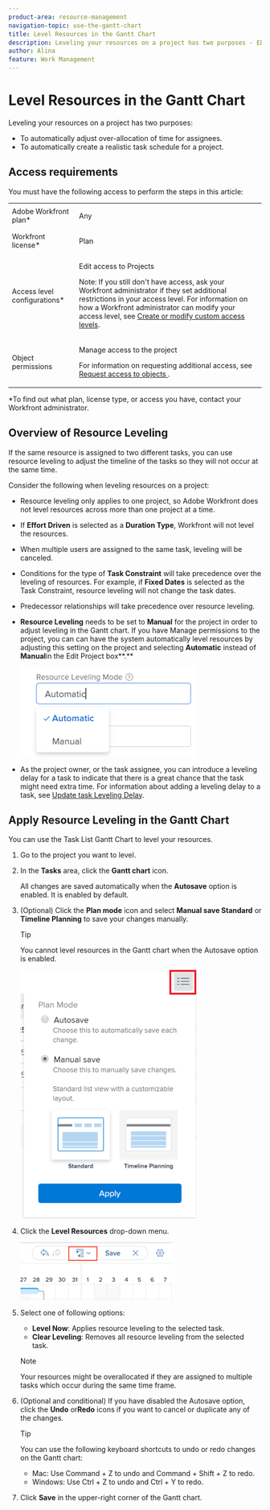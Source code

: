 ```yaml
---
product-area: resource-management
navigation-topic: use-the-gantt-chart
title: Level Resources in the Gantt Chart
description: Leveling your resources on a project has two purposes - EDIT ME.
author: Alina
feature: Work Management
---
```


# Level Resources in the Gantt Chart

Leveling your resources&nbsp;on a project&nbsp;has two purposes:

* To automatically adjust&nbsp;over-allocation of time for assignees.
* To automatically create a realistic task schedule for a&nbsp;project.&nbsp;

## Access requirements

You must have the following access to perform the steps in this article:

<table style="table-layout:auto"> 
 <col> 
 <col> 
 <tbody> 
  <tr> 
   <td role="rowheader">Adobe Workfront plan*</td> 
   <td> <p>Any </p> </td> 
  </tr> 
  <tr> 
   <td role="rowheader">Workfront license*</td> 
   <td> <p>Plan </p> </td> 
  </tr> 
  <tr> 
   <td role="rowheader">Access level configurations*</td> 
   <td> <p>Edit access to Projects</p> <p>Note: If you still don't have access, ask your Workfront administrator if they set additional restrictions in your access level. For information on how a Workfront administrator can modify your access level, see <a href="../../../administration-and-setup/add-users/configure-and-grant-access/create-modify-access-levels.md" class="MCXref xref">Create or modify custom access levels</a>.</p> </td> 
  </tr> 
  <tr> 
   <td role="rowheader">Object permissions</td> 
   <td> <p>Manage access to the project</p> <p>For information on requesting additional access, see <a href="../../../workfront-basics/grant-and-request-access-to-objects/request-access.md" class="MCXref xref">Request access to objects </a>.</p> </td> 
  </tr> 
 </tbody> 
</table>

&#42;To find out what plan, license type, or access you have, contact your Workfront administrator.

## Overview of Resource Leveling

If the same resource is assigned to two different tasks, you can use resource leveling to adjust the timeline of the tasks so they will not occur at the same time.&nbsp;

Consider the following when leveling resources on a project:

* Resource leveling only applies to one project, so Adobe Workfront does not level resources across more than one project at a time.
* If **Effort Driven** is selected as a **Duration Type**, Workfront will not level the resources.
* When multiple users are assigned to the same task, leveling will be canceled.
* Conditions for the type of **Task Constraint**&nbsp;will take precedence over the leveling of resources. For example,&nbsp;if **Fixed Dates** is selected as the Task Constraint, resource leveling will not change the task dates.
* Predecessor relationships will take precedence over resource leveling.
* **Resource Leveling** needs to be set to **Manual** for the project in order to adjust leveling in the Gantt chart. If you have Manage permissions to the project, you can can have the system automatically level resources by adjusting this setting on the project and selecting **Automatic** instead of **Manual**in the Edit Project box**.**

  ![](assets/resource-leveling-mode-350x177.png)

* As the project owner, or the task assignee, you can introduce a leveling delay for a task to indicate that there is a great chance that the task might need extra time. For information about adding a leveling delay to a task, see [Update task Leveling Delay](../../../manage-work/tasks/task-information/task-leveling-delay.md).

## Apply Resource Leveling in the Gantt Chart

You can use the Task List Gantt Chart to level your resources. 

1. Go to the project you want to level.
1. In the **Tasks** area, click the **Gantt chart** icon.

   All changes are saved automatically when the **Autosave** option is enabled. It is enabled by default. 

1. (Optional) Click the **Plan mode** icon and select **Manual save Standard** or **Timeline Planning** to save your changes manually.

   >[!TIP]
   >
   >You cannot level resources in the Gantt chart when the Autosave option is enabled.

   ![](assets/manual-standard-setting-enabled-quicksilver-task-list-350x493.png)

1. Click the **Level Resources** drop-down menu.

   ![Level_resouces.png](assets/level-resouces.png)

1. Select one of following options:

   * **Level Now**: Applies resource leveling to the selected task.
   * **Clear Leveling**: Removes all resource leveling from the selected task.

   >[!NOTE]
   >
   >Your resources might be overallocated if they are assigned to multiple tasks which occur during the same time frame.

1. (Optional and conditional) If you have disabled the Autosave option, click the **Undo** or**Redo** icons if you want to cancel or duplicate any of the changes.

   >[!TIP]
   >
   >You can use the following keyboard shortcuts to undo or redo changes on the Gantt chart:
   >
   >* Mac: Use Command + Z to undo and Command + Shift + Z to redo.
   >* Windows: Use Ctrl + Z to undo and Ctrl + Y to redo.

1. Click **Save** in the upper-right corner of the Gantt chart.

<!--
<div data-mc-conditions="QuicksilverOrClassic.Draft mode">
<h2>Overview of Leveling Delay</h2>
<p data-mc-conditions="QuicksilverOrClassic.Draft mode">(NOTE:&nbsp;moved to its own article: /Content/Manage work/Tasks/Task information/task-leveling-delay.htm) </p>
<p>At times, there might be conflicts between task schedules on a project. You can level resources or address resource conflicts by rescheduling resources and tasks so that all tasks can be completed within a realistic&nbsp;schedule. </p>
<p>As the project manager, or the task assignee, you can also add a Leveling Delay on individual tasks to account for any resource or scheduling conflicts. In other words, a task might be scheduled with a delay to ensure that when Adobe Workfront levels&nbsp;the tasks a more realistic schedule overcomes resource conflicts.</p>
<p>To manually add a Leveling Delay to a task:</p>
<ol>
<li value="1">Navigate to a task for which you want to add a Leveling Delay.</li>
<li value="2"> <p data-mc-conditions="QuicksilverOrClassic.Quicksilver"> Click the <strong>More icon</strong> to the right of the task name, then click <strong>Edit</strong>. </p> <p> <img src="assets/qs-task-edit-icon-highlighted-350x154.png" style="width: 350;height: 154;" data-mc-conditions="QuicksilverOrClassic.Quicksilver"> </p> </li>
<li value="3">Click <strong>Settings</strong>.<br></li>
<li value="4">Specify the <strong>Leveling Delay</strong>, in hours.<br>This is the time that the resource will be delayed starting the task due to resource conflicts.</li>
<li value="5">Click <strong>Save Changes</strong>.&nbsp;</li>
</ol>
</div>
-->

